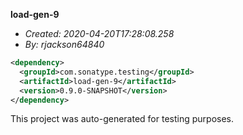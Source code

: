 **load-gen-9**
+ _Created: 2020-04-20T17:28:08.258_
+ _By: rjackson64840_

```xml
<dependency>
  <groupId>com.sonatype.testing</groupId>
  <artifactId>load-gen-9</artifactId>
  <version>0.9.0-SNAPSHOT</version>
</dependency>
```

This project was auto-generated for testing purposes.
